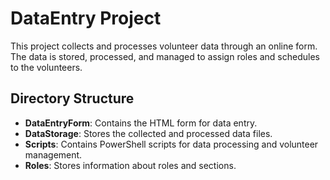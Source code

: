 # DataEntry Project

This project collects and processes volunteer data through an online form. The data is stored, processed, and managed to assign roles and schedules to the volunteers.

## Directory Structure

- **DataEntryForm**: Contains the HTML form for data entry.
- **DataStorage**: Stores the collected and processed data files.
- **Scripts**: Contains PowerShell scripts for data processing and volunteer management.
- **Roles**: Stores information about roles and sections.
